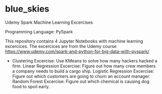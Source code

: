 # blue_skies
Udemy Spark Machine Learning Excercises

Programming Language: PySpark

This repository contains 4 Jupyter Notebooks with machine learning excercices. The excercices are from 
the Udemy course https://www.udemy.com/spark-and-python-for-big-data-with-pyspark/

* Clustering Excercise: Use KMeans to solve how many hackers hacked a firm.
Linear Regression Excercise: Figure out how many crew members a company needs to build a cargo ship.
Logistic Regression Excercise: Figure out which customers are going to churn an account manager.
Random Forest Excercise: Figure out which chemical is causing dog food to spoil early.
